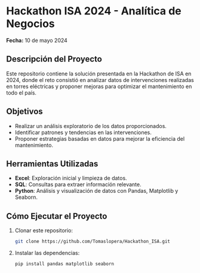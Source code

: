 # Hackathon ISA 2024 - Analítica de Negocios

**Fecha:** 10 de mayo 2024

## Descripción del Proyecto
Este repositorio contiene la solución presentada en la Hackathon de ISA en 2024, donde el reto consistió en analizar datos de intervenciones realizadas en torres eléctricas y proponer mejoras para optimizar el mantenimiento en todo el país.

## Objetivos
- Realizar un análisis exploratorio de los datos proporcionados.
- Identificar patrones y tendencias en las intervenciones.
- Proponer estrategias basadas en datos para mejorar la eficiencia del mantenimiento.

## Herramientas Utilizadas
- **Excel**: Exploración inicial y limpieza de datos.
- **SQL**: Consultas para extraer información relevante.
- **Python**: Análisis y visualización de datos con Pandas, Matplotlib y Seaborn.

## Cómo Ejecutar el Proyecto
1. Clonar este repositorio:
   ```bash
   git clone https://github.com/Tomaslopera/Hackathon_ISA.git
   ```
2. Instalar las dependencias:
   ```bash
   pip install pandas matplotlib seaborn
   ```
